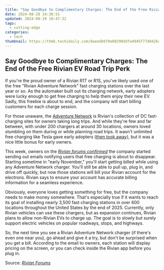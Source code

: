 ```yaml
---
title: "Say Goodbye to Complimentary Charges: The End of the Free Rivian EV Road Trip Perk"
date: 2024-08-28 14:38:51
updated: 2024-08-29 10:47:32
tags:
  - cutting-edge
categories:
  - tech
thumbnail: https://thmb.techidaily.com/0aeedb6f0e08290ddfa4945f77d0426cb986cac7f0c8ef179d1c62c13237705d.jpg
---
```


## Say Goodbye to Complimentary Charges: The End of the Free Rivian EV Road Trip Perk

If you're the proud owner of a Rivian R1T or R1S, you've likely used one of the free "Rivian Adventure Network" fast charging stations over the last year or so. As the automaker built out its charging network, early adopters were lucky enough to get free charging to help them enjoy their new EV. Sadly, this freebie is about to end, and the company will start billing customers for each charge session.

 For those unaware, the [Adventure Network](https://rivian.com/experience/charging#ran) is Rivian's collection of DC fast-charging sites for owners taking long trips. And while they're few and far between, with under 200 chargers at around 30 locations, owners loved stumbling on them during or while planning road trips. It wasn't unlimited free charging like Tesla gave early adopters ([then took away](https://youtube-web.techidaily.com/024-approved-top-24-approaches-to-enhance-your-channels-popularity/)), but it was a nice little bonus for early owners.

 This week, owners on the [_Rivian forums confirmed_](https://www.rivianforums.com/forum/threads/rivian-adventure-network-update-billing-to-begin-early-november.20608/) the company started sending out emails notifying users that free charging is about to disappear. Starting sometime in "early November," you'll start getting billed while using any Adventure Network charger. You'll still be able to pull up, plug in, and drive off quickly, but now those stations will bill your Rivian account for the electrons. Rivian says to ensure your account has accurate billing information for a seamless experience.

 Obviously, everyone loves getting something for free, but the company needs to make money somewhere. That's especially true if it wants to reach its goal of installing nearly 3,500 fast charging stations in over 600 locations throughout the United States by the end of 2025\. Currently, only Rivian vehicles can use these chargers, but as expansion continues, Rivian plans to allow non-Rivian EVs to charge up. The goal is to slowly but surely support electric vehicles on popular roadways, stops, and highways.

 So, the next time you see a Rivian Adventure Network charger (if there's even one near you), go ahead and give it a try, but don't be surprised when you get a bill. According to the email to owners, each station will display pricing on the screen, or you can check inside the Rivian app before you plug in.

 Source: [_Rivian Forums_](https://www.rivianforums.com/forum/threads/rivian-adventure-network-update-billing-to-begin-early-november.20608/)

<ins class="adsbygoogle"
     style="display:block"
     data-ad-format="autorelaxed"
     data-ad-client="ca-pub-7571918770474297"
     data-ad-slot="1223367746"></ins>



<ins class="adsbygoogle"
     style="display:block"
     data-ad-client="ca-pub-7571918770474297"
     data-ad-slot="8358498916"
     data-ad-format="auto"
     data-full-width-responsive="true"></ins>
